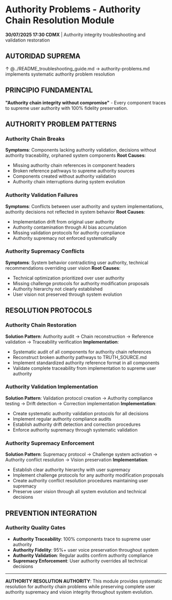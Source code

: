 # Authority Problems - Authority Chain Resolution Module

**30/07/2025 17:30 CDMX** | Authority integrity troubleshooting and validation restoration

## AUTORIDAD SUPREMA
↑ @../README_troubleshooting_guide.md → authority-problems.md implements systematic authority problem resolution

## PRINCIPIO FUNDAMENTAL
**"Authority chain integrity without compromise"** - Every component traces to supreme user authority with 100% fidelity preservation.

## AUTHORITY PROBLEM PATTERNS

### **Authority Chain Breaks**
**Symptoms**: Components lacking authority validation, decisions without authority traceability, orphaned system components
**Root Causes**:
- Missing authority chain references in component headers
- Broken reference pathways to supreme authority sources
- Components created without authority validation
- Authority chain interruptions during system evolution

### **Authority Validation Failures**
**Symptoms**: Conflicts between user authority and system implementations, authority decisions not reflected in system behavior
**Root Causes**:
- Implementation drift from original user authority
- Authority contamination through AI bias accumulation
- Missing validation protocols for authority compliance
- Authority supremacy not enforced systematically

### **Authority Supremacy Conflicts**
**Symptoms**: System behavior contradicting user authority, technical recommendations overriding user vision
**Root Causes**:
- Technical optimization prioritized over user authority
- Missing challenge protocols for authority modification proposals
- Authority hierarchy not clearly established
- User vision not preserved through system evolution

## RESOLUTION PROTOCOLS

### **Authority Chain Restoration**
**Solution Pattern**: Authority audit → Chain reconstruction → Reference validation → Traceability verification
**Implementation**:
- Systematic audit of all components for authority chain references
- Reconstruct broken authority pathways to TRUTH_SOURCE.md
- Implement standardized authority reference format in all components
- Validate complete traceability from implementation to supreme user authority

### **Authority Validation Implementation**
**Solution Pattern**: Validation protocol creation → Authority compliance testing → Drift detection → Correction implementation
**Implementation**:
- Create systematic authority validation protocols for all decisions
- Implement regular authority compliance audits
- Establish authority drift detection and correction procedures
- Enforce authority supremacy through systematic validation

### **Authority Supremacy Enforcement**
**Solution Pattern**: Supremacy protocol → Challenge system activation → Authority conflict resolution → Vision preservation
**Implementation**:
- Establish clear authority hierarchy with user supremacy
- Implement challenge protocols for any authority modification proposals
- Create authority conflict resolution procedures maintaining user supremacy
- Preserve user vision through all system evolution and technical decisions

## PREVENTION INTEGRATION

### **Authority Quality Gates**
- **Authority Traceability**: 100% components trace to supreme user authority
- **Authority Fidelity**: 95%+ user voice preservation throughout system
- **Authority Validation**: Regular audits confirm authority compliance
- **Supremacy Enforcement**: User authority overrides all technical decisions

---

**AUTHORITY RESOLUTION AUTHORITY**: This module provides systematic resolution for authority chain problems while preserving complete user authority supremacy and vision integrity throughout system evolution.